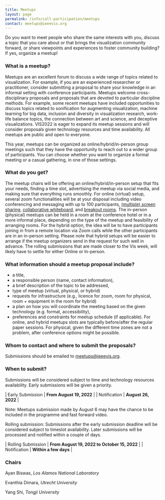 ```yaml
---
title: Meetups
layout: page
permalink: /info/call-participation/meetups
contact: meetups@ieeevis.org
---
```


Do you want to meet people who share the same interests with you, discuss a topic that you care about or that brings the visualization community forward, or share viewpoints and experiences to foster community building? If yes, organize a meetup!

### What is a meetup?

Meetups are an excellent forum to discuss a wide range of topics related to visualization. For example, if you are an experienced researcher or practitioner, consider submitting a proposal to share your knowledge in an informal setting with conference participants. Meetups welcome cross-disciplinary proposals and proposals that are devoted to particular discipline methods. For example, some recent meetups have included opportunities to discuss topics related to sonification for augmenting visualization, machine learning for big data, inclusion and diversity in visualization research, work-life balance topics, the connection between art and science, and deceptive visualizations. VIS2022  is eager to expand its meetup sessions and will consider proposals given technology resources and time availability. All meetups are public and open to everyone.

This year, meetups can be organized as online/hybrid/in-person group meetings such that they have the opportunity to reach out to a wider group of participants. You can choose whether you want to organize a formal meeting or a casual gathering, in one of those settings. 



### What do you get?

The meetup chairs will be offering an online/hybrid/in-person setup that fits your needs, finding a time slot, advertising the meetup via social media, and making sure that everything runs smoothly. For online (virtual) setup, several zoom functionalities will be at your disposal including video conferencing and messaging with up to 100 participants, [(multiple) screen sharing](https://support.zoom.us/hc/en-us/articles/115000424286-Sharing-multiple-screens-simultaneously), [collaborative whiteboard](https://support.zoom.us/hc/en-us/articles/205677665-Sharing-a-whiteboard), and [breakout rooms](https://support.zoom.us/hc/en-us/articles/206476093-Enabling-breakout-rooms). The in-person (physical) meetups can be held in a room at the conference hotel or in a more informal place, depending on the type of the meetup and feasibility of arranging rooms. For the hybrid option, the idea will be to have participants joining in from a remote location via Zoom calls while the other participants are in an in-person setting. Please note that hybrid setups will be easier to arrange if the meetup organizers send in the request for such well in advance. The rolling submissions that are made closer to the Vis week, will likely have to settle for either Online or In-person. 



### What information should a meetup proposal include?

* a title,
* a responsible person (name, contact information),
* a brief description of the topic to be addressed,
* type of meetup (virtual, physical, or hybrid)
* requests for infrastructure (e.g., licence for zoom, room for physical, room + equipment in the room for hybrid)  
* a plan on how you will coordinate the meeting based on the given technology (e.g. format, accessibility),
* preferences and constraints for meetup schedule (if applicable).  For online, and hybrid  meetups slots are typically  before/after the regular paper sessions. For physical, given the different time zones are not a problem, after conference options might be possible.


### Whom to contact and where to submit the proposals?

Submissions should be emailed to
[meetups@ieeevis.org](mailto:meetups@ieeevis.org).

### When to submit?



Submissions will be considered subject to time and technology resources availability. Early submissions will be given a priority.

| Early  Submission | **From August 19, 2022** | 
| Notification |  **August 26, 2022** |

Note: Meetups submission made by August 6 may have the chance to be included in the programme and fast forward video.

Rolling submission: Submissions after the early submission deadline will be considered subject to timeslot availability. Later submissions will be processed and notified within a couple of days.


| Rolling Submission | **From August 19, 2022 to October 15, 2022** | 
| Notification | **Within a few days** |



### Chairs

Ayan Biswas, *Los Alamos National Laboratory*

Evanthia Dimara, *Utrecht University*

Yang Shi, *Tongji University*


